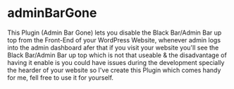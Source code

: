 # adminBarGone
This Plugin (Admin Bar Gone) lets you disable the Black Bar/Admin Bar up top from the Front-End of your WordPress Website, whenever admin logs into the admin dashboard afer that if you visit your website you'll see the Black Bar/Admin Bar up top which is not that useable & the disadvantage of having it enable is you could have issues during the development specially the hearder of your website so I've create this Plugin which comes handy for me, fell free to use it for yourself.
